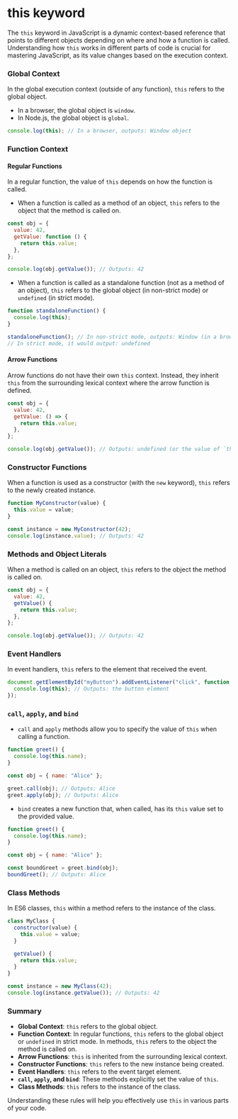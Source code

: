# this keyword

The `this` keyword in JavaScript is a dynamic context-based reference that points to different objects depending on where and how a function is called. Understanding how `this` works in different parts of code is crucial for mastering JavaScript, as its value changes based on the execution context.

### Global Context

In the global execution context (outside of any function), `this` refers to the global object.

- In a browser, the global object is `window`.
- In Node.js, the global object is `global`.

```javascript
console.log(this); // In a browser, outputs: Window object
```

### Function Context

#### Regular Functions

In a regular function, the value of `this` depends on how the function is called.

- When a function is called as a method of an object, `this` refers to the object that the method is called on.

```javascript
const obj = {
  value: 42,
  getValue: function () {
    return this.value;
  },
};

console.log(obj.getValue()); // Outputs: 42
```

- When a function is called as a standalone function (not as a method of an object), `this` refers to the global object (in non-strict mode) or `undefined` (in strict mode).

```javascript
function standaloneFunction() {
  console.log(this);
}

standaloneFunction(); // In non-strict mode, outputs: Window (in a browser)
// In strict mode, it would output: undefined
```

#### Arrow Functions

Arrow functions do not have their own `this` context. Instead, they inherit `this` from the surrounding lexical context where the arrow function is defined.

```javascript
const obj = {
  value: 42,
  getValue: () => {
    return this.value;
  },
};

console.log(obj.getValue()); // Outputs: undefined (or the value of `this.value` from the outer scope if defined)
```

### Constructor Functions

When a function is used as a constructor (with the `new` keyword), `this` refers to the newly created instance.

```javascript
function MyConstructor(value) {
  this.value = value;
}

const instance = new MyConstructor(42);
console.log(instance.value); // Outputs: 42
```

### Methods and Object Literals

When a method is called on an object, `this` refers to the object the method is called on.

```javascript
const obj = {
  value: 42,
  getValue() {
    return this.value;
  },
};

console.log(obj.getValue()); // Outputs: 42
```

### Event Handlers

In event handlers, `this` refers to the element that received the event.

```javascript
document.getElementById("myButton").addEventListener("click", function () {
  console.log(this); // Outputs: the button element
});
```

### `call`, `apply`, and `bind`

- `call` and `apply` methods allow you to specify the value of `this` when calling a function.

```javascript
function greet() {
  console.log(this.name);
}

const obj = { name: "Alice" };

greet.call(obj); // Outputs: Alice
greet.apply(obj); // Outputs: Alice
```

- `bind` creates a new function that, when called, has its `this` value set to the provided value.

```javascript
function greet() {
  console.log(this.name);
}

const obj = { name: "Alice" };

const boundGreet = greet.bind(obj);
boundGreet(); // Outputs: Alice
```

### Class Methods

In ES6 classes, `this` within a method refers to the instance of the class.

```javascript
class MyClass {
  constructor(value) {
    this.value = value;
  }

  getValue() {
    return this.value;
  }
}

const instance = new MyClass(42);
console.log(instance.getValue()); // Outputs: 42
```

### Summary

- **Global Context**: `this` refers to the global object.
- **Function Context**: In regular functions, `this` refers to the global object or `undefined` in strict mode. In methods, `this` refers to the object the method is called on.
- **Arrow Functions**: `this` is inherited from the surrounding lexical context.
- **Constructor Functions**: `this` refers to the new instance being created.
- **Event Handlers**: `this` refers to the event target element.
- **`call`, `apply`, and `bind`**: These methods explicitly set the value of `this`.
- **Class Methods**: `this` refers to the instance of the class.

Understanding these rules will help you effectively use `this` in various parts of your code.
